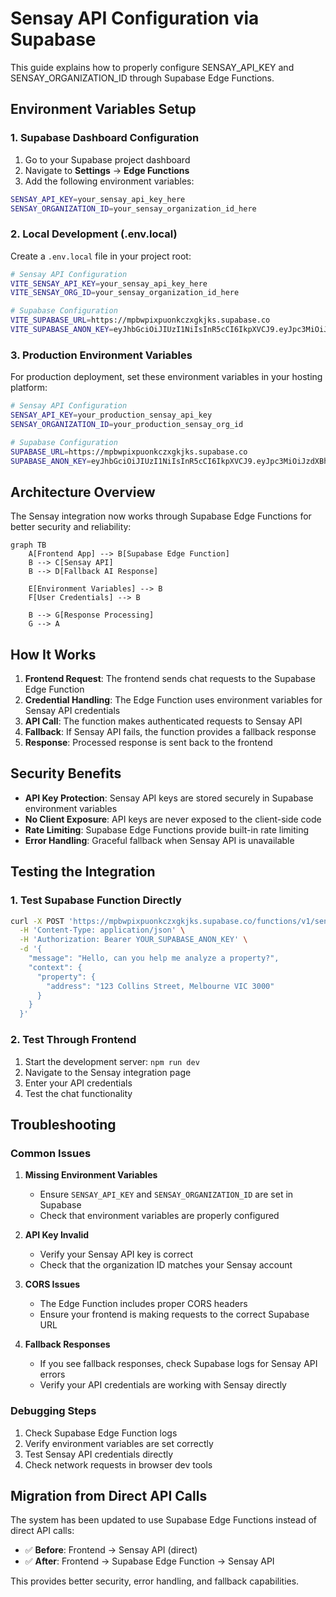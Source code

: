 # Sensay API Configuration via Supabase

This guide explains how to properly configure SENSAY_API_KEY and SENSAY_ORGANIZATION_ID through Supabase Edge Functions.

## Environment Variables Setup

### 1. Supabase Dashboard Configuration

1. Go to your Supabase project dashboard
2. Navigate to **Settings** → **Edge Functions**
3. Add the following environment variables:

```bash
SENSAY_API_KEY=your_sensay_api_key_here
SENSAY_ORGANIZATION_ID=your_sensay_organization_id_here
```

### 2. Local Development (.env.local)

Create a `.env.local` file in your project root:

```bash
# Sensay API Configuration
VITE_SENSAY_API_KEY=your_sensay_api_key_here
VITE_SENSAY_ORG_ID=your_sensay_organization_id_here

# Supabase Configuration
VITE_SUPABASE_URL=https://mpbwpixpuonkczxgkjks.supabase.co
VITE_SUPABASE_ANON_KEY=eyJhbGciOiJIUzI1NiIsInR5cCI6IkpXVCJ9.eyJpc3MiOiJzdXBhYmFzZSIsInJlZiI6Im1wYndwaXhwdW9ua2N6eGdramtzIiwicm9sZSI6ImFub24iLCJpYXQiOjE3NTQ2NzMzMTUsImV4cCI6MjA3MDI0OTMxNX0.fBht4WXv01R_kWwAao_I9RDuBtDm57Xyb2VBaHVaQOc
```

### 3. Production Environment Variables

For production deployment, set these environment variables in your hosting platform:

```bash
# Sensay API Configuration
SENSAY_API_KEY=your_production_sensay_api_key
SENSAY_ORGANIZATION_ID=your_production_sensay_org_id

# Supabase Configuration  
SUPABASE_URL=https://mpbwpixpuonkczxgkjks.supabase.co
SUPABASE_ANON_KEY=eyJhbGciOiJIUzI1NiIsInR5cCI6IkpXVCJ9.eyJpc3MiOiJzdXBhYmFzZSIsInJlZiI6Im1wYndwaXhwdW9ua2N6eGdramtzIiwicm9sZSI6ImFub24iLCJpYXQiOjE3NTQ2NzMzMTUsImV4cCI6MjA3MDI0OTMxNX0.fBht4WXv01R_kWwAao_I9RDuBtDm57Xyb2VBaHVaQOc
```

## Architecture Overview

The Sensay integration now works through Supabase Edge Functions for better security and reliability:

```mermaid
graph TB
    A[Frontend App] --> B[Supabase Edge Function]
    B --> C[Sensay API]
    B --> D[Fallback AI Response]
    
    E[Environment Variables] --> B
    F[User Credentials] --> B
    
    B --> G[Response Processing]
    G --> A
```

## How It Works

1. **Frontend Request**: The frontend sends chat requests to the Supabase Edge Function
2. **Credential Handling**: The Edge Function uses environment variables for Sensay API credentials
3. **API Call**: The function makes authenticated requests to Sensay API
4. **Fallback**: If Sensay API fails, the function provides a fallback response
5. **Response**: Processed response is sent back to the frontend

## Security Benefits

- **API Key Protection**: Sensay API keys are stored securely in Supabase environment variables
- **No Client Exposure**: API keys are never exposed to the client-side code
- **Rate Limiting**: Supabase Edge Functions provide built-in rate limiting
- **Error Handling**: Graceful fallback when Sensay API is unavailable

## Testing the Integration

### 1. Test Supabase Function Directly

```bash
curl -X POST 'https://mpbwpixpuonkczxgkjks.supabase.co/functions/v1/sensay-chat' \
  -H 'Content-Type: application/json' \
  -H 'Authorization: Bearer YOUR_SUPABASE_ANON_KEY' \
  -d '{
    "message": "Hello, can you help me analyze a property?",
    "context": {
      "property": {
        "address": "123 Collins Street, Melbourne VIC 3000"
      }
    }
  }'
```

### 2. Test Through Frontend

1. Start the development server: `npm run dev`
2. Navigate to the Sensay integration page
3. Enter your API credentials
4. Test the chat functionality

## Troubleshooting

### Common Issues

1. **Missing Environment Variables**
   - Ensure `SENSAY_API_KEY` and `SENSAY_ORGANIZATION_ID` are set in Supabase
   - Check that environment variables are properly configured

2. **API Key Invalid**
   - Verify your Sensay API key is correct
   - Check that the organization ID matches your Sensay account

3. **CORS Issues**
   - The Edge Function includes proper CORS headers
   - Ensure your frontend is making requests to the correct Supabase URL

4. **Fallback Responses**
   - If you see fallback responses, check Supabase logs for Sensay API errors
   - Verify your API credentials are working with Sensay directly

### Debugging Steps

1. Check Supabase Edge Function logs
2. Verify environment variables are set correctly
3. Test Sensay API credentials directly
4. Check network requests in browser dev tools

## Migration from Direct API Calls

The system has been updated to use Supabase Edge Functions instead of direct API calls:

- ✅ **Before**: Frontend → Sensay API (direct)
- ✅ **After**: Frontend → Supabase Edge Function → Sensay API

This provides better security, error handling, and fallback capabilities.
